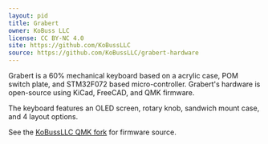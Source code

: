 ```yaml
---
layout: pid
title: Grabert
owner: KoBuss LLC
license: CC BY-NC 4.0
site: https://github.com/KoBussLLC
source: https://github.com/KoBussLLC/grabert-hardware
---
```

Grabert is a 60% mechanical keyboard based on a acrylic case, POM switch plate, and STM32F072 based micro-controller. Grabert's hardware is open-source using KiCad, FreeCAD, and QMK firmware.

The keyboard features an OLED screen, rotary knob, sandwich mount case, and 4 layout options. 

See the [KoBussLLC QMK fork](https://github.com/KoBussLLC/qmk_firmware/tree/kobuss/keyboards/kobuss/grabert) for firmware source.
